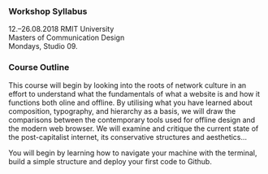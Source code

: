 ### Workshop Syllabus
12.–26.08.2018 RMIT University<br>
Masters of Communication Design<br>
Mondays, Studio 09.

### Course Outline
This course will begin by looking into the roots of network culture in an effort to understand what the fundamentals of what a website is and how it functions both oline and offline. By utilising what you have learned about composition, typography, and hierarchy as a basis, we will draw the comparisons between the contemporary tools used for offline design and the modern web browser. We will examine and critique the current state of the post-capitalist internet, its conservative structures and aesthetics... 

You will begin by learning how to navigate your machine with the terminal, build a simple structure and deploy your first code to Github. 




